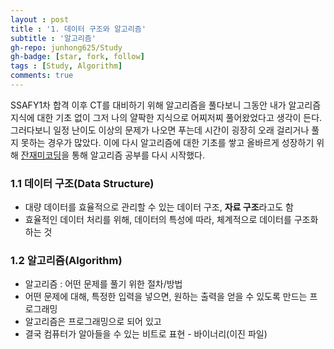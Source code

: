 ```yaml
---
layout : post
title : '1. 데이터 구조와 알고리즘'
subtitle : '알고리즘'
gh-repo: junhong625/Study
gh-badge: [star, fork, follow]
tags : [Study, Algorithm]
comments: true
---
```


SSAFY1차 합격 이후 CT를 대비하기 위해 알고리즘을 풀다보니 그동안 내가 알고리즘 지식에 대한 기초 없이 그저 나의 얄팍한 지식으로 어찌저찌 풀어왔었다고 생각이 든다.
그러다보니 일정 난이도 이상의 문제가 나오면 푸는데 시간이 굉장히 오래 걸리거나 풀지 못하는 경우가 많았다.
이에 다시 알고리즘에 대한 기초를 쌓고 올바르게 성장하기 위해 [잔재미코딩](https://www.fun-coding.org/DS&AL1-2.html)을 통해 알고리즘 공부를 다시 시작했다.

### 1.1 데이터 구조(Data Structure)
- 대량 데이터를 효율적으로 관리할 수 있는 데이터 구조, **자료 구조**라고도 함
- 효율적인 데이터 처리를 위해, 데이터의 특성에 따라, 체계적으로 데이터를 구조화 하는 것

### 1.2 알고리즘(Algorithm)
- 알고리즘 : 어떤 문제를 풀기 위한 절차/방법
- 어떤 문제에 대해, 특정한 입력을 넣으면, 원하는 출력을 얻을 수 있도록 만드는 프로그래밍
- 알고리즘은 프로그래밍으로 되어 있고
- 결국 컴퓨터가 알아들을 수 있는 비트로 표현 - 바이너리(이진 파일)